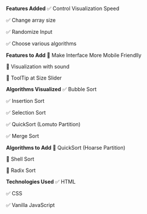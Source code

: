 **Features Added**
✅ Control Visualization Speed

✅ Change array size

✅ Randomize Input

✅ Choose various algorithms

**Features to Add**
🔧 Make Interface More Mobile Friendlly

🔧 Visualization with sound

🔧 ToolTip at Size Slider

**Algorithms Visualized**
✅ Bubble Sort

✅ Insertion Sort

✅ Selection Sort

✅ QuickSort (Lomuto Partition)

✅ Merge Sort

**Algorithms to Add**
🔧 QuickSort (Hoarse Partition)

🔧 Shell Sort

🔧 Radix Sort

**Technologies Used**
✅ HTML

✅ CSS

✅ Vanilla JavaScript
